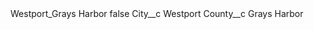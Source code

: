 <?xml version="1.0" encoding="UTF-8"?>
<CustomMetadata xmlns="http://soap.sforce.com/2006/04/metadata" xmlns:xsi="http://www.w3.org/2001/XMLSchema-instance" xmlns:xsd="http://www.w3.org/2001/XMLSchema">
    <label>Westport_Grays Harbor</label>
    <protected>false</protected>
    <values>
        <field>City__c</field>
        <value xsi:type="xsd:string">Westport</value>
    </values>
    <values>
        <field>County__c</field>
        <value xsi:type="xsd:string">Grays Harbor</value>
    </values>
</CustomMetadata>
